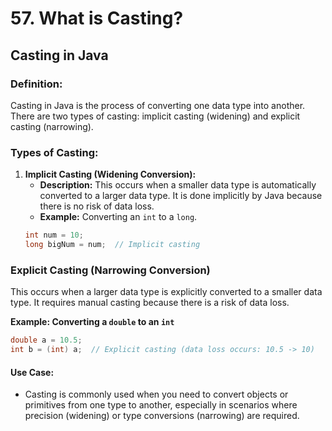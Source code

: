 # 57. What is Casting?


## Casting in Java

### Definition:
Casting in Java is the process of converting one data type into another. There are two types of casting: implicit casting (widening) and explicit casting (narrowing).

### Types of Casting:

1. **Implicit Casting (Widening Conversion):**
   - **Description:** This occurs when a smaller data type is automatically converted to a larger data type. It is done implicitly by Java because there is no risk of data loss.
   - **Example:** Converting an `int` to a `long`.
   ```java
   int num = 10;
   long bigNum = num;  // Implicit casting
   ```

### Explicit Casting (Narrowing Conversion)

This occurs when a larger data type is explicitly converted to a smaller data type. It requires manual casting because there is a risk of data loss.

**Example: Converting a `double` to an `int`**
```java
double a = 10.5;
int b = (int) a;  // Explicit casting (data loss occurs: 10.5 -> 10)
```
#### Use Case:
- Casting is commonly used when you need to convert objects or primitives from one type to another, especially in scenarios where precision (widening) or type conversions (narrowing) are required.
